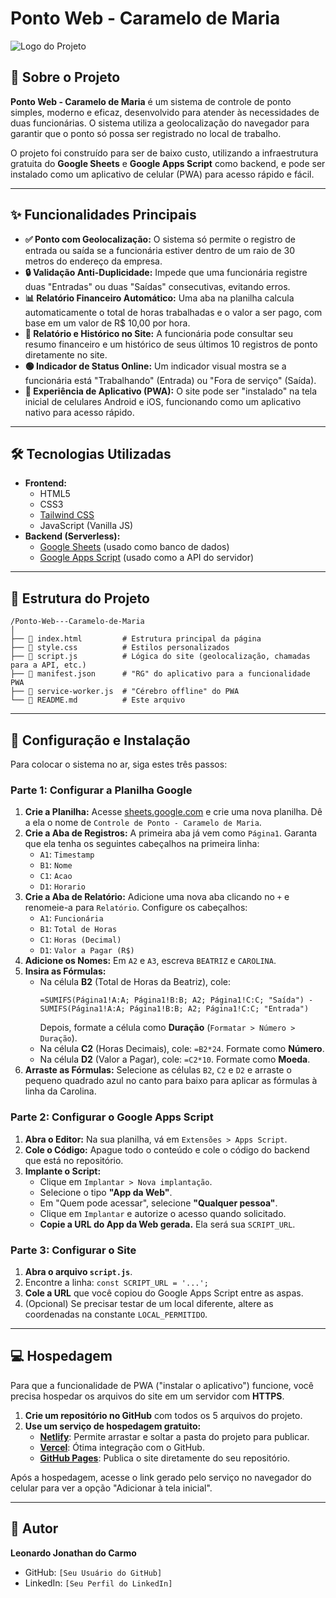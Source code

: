# Ponto Web - Caramelo de Maria

![Logo do Projeto](https://placehold.co/150x150/FFF8E1/4E342E?text=Caramelo%0Ade+Maria)

## 📖 Sobre o Projeto

**Ponto Web - Caramelo de Maria** é um sistema de controle de ponto simples, moderno e eficaz, desenvolvido para atender às necessidades de duas funcionárias. O sistema utiliza a geolocalização do navegador para garantir que o ponto só possa ser registrado no local de trabalho.

O projeto foi construído para ser de baixo custo, utilizando a infraestrutura gratuita do **Google Sheets** e **Google Apps Script** como backend, e pode ser instalado como um aplicativo de celular (PWA) para acesso rápido e fácil.

---

## ✨ Funcionalidades Principais

* **✅ Ponto com Geolocalização:** O sistema só permite o registro de entrada ou saída se a funcionária estiver dentro de um raio de 30 metros do endereço da empresa.
* **🔒 Validação Anti-Duplicidade:** Impede que uma funcionária registre duas "Entradas" ou duas "Saídas" consecutivas, evitando erros.
* **📊 Relatório Financeiro Automático:** Uma aba na planilha calcula automaticamente o total de horas trabalhadas e o valor a ser pago, com base em um valor de R$ 10,00 por hora.
* **📲 Relatório e Histórico no Site:** A funcionária pode consultar seu resumo financeiro e um histórico de seus últimos 10 registros de ponto diretamente no site.
* **🟢 Indicador de Status Online:** Um indicador visual mostra se a funcionária está "Trabalhando" (Entrada) ou "Fora de serviço" (Saída).
* **📱 Experiência de Aplicativo (PWA):** O site pode ser "instalado" na tela inicial de celulares Android e iOS, funcionando como um aplicativo nativo para acesso rápido.

---

## 🛠️ Tecnologias Utilizadas

* **Frontend:**
    * HTML5
    * CSS3
    * [Tailwind CSS](https://tailwindcss.com/)
    * JavaScript (Vanilla JS)
* **Backend (Serverless):**
    * [Google Sheets](https://www.google.com/sheets/about/) (usado como banco de dados)
    * [Google Apps Script](https://developers.google.com/apps-script) (usado como a API do servidor)

---

## 📂 Estrutura do Projeto

```
/Ponto-Web---Caramelo-de-Maria
│
├── 📄 index.html         # Estrutura principal da página
├── 📄 style.css          # Estilos personalizados
├── 📄 script.js          # Lógica do site (geolocalização, chamadas para a API, etc.)
├── 📄 manifest.json      # "RG" do aplicativo para a funcionalidade PWA
├── 📄 service-worker.js  # "Cérebro offline" do PWA
└── 📄 README.md          # Este arquivo
```

---

## 🚀 Configuração e Instalação

Para colocar o sistema no ar, siga estes três passos:

### Parte 1: Configurar a Planilha Google

1.  **Crie a Planilha:** Acesse [sheets.google.com](https://sheets.google.com) e crie uma nova planilha. Dê a ela o nome de `Controle de Ponto - Caramelo de Maria`.
2.  **Crie a Aba de Registros:** A primeira aba já vem como `Página1`. Garanta que ela tenha os seguintes cabeçalhos na primeira linha:
    * `A1`: `Timestamp`
    * `B1`: `Nome`
    * `C1`: `Acao`
    * `D1`: `Horario`
3.  **Crie a Aba de Relatório:** Adicione uma nova aba clicando no `+` e renomeie-a para `Relatório`. Configure os cabeçalhos:
    * `A1`: `Funcionária`
    * `B1`: `Total de Horas`
    * `C1`: `Horas (Decimal)`
    * `D1`: `Valor a Pagar (R$)`
4.  **Adicione os Nomes:** Em `A2` e `A3`, escreva `BEATRIZ` e `CAROLINA`.
5.  **Insira as Fórmulas:**
    * Na célula **B2** (Total de Horas da Beatriz), cole:
        ```excel
        =SUMIFS(Página1!A:A; Página1!B:B; A2; Página1!C:C; "Saída") - SUMIFS(Página1!A:A; Página1!B:B; A2; Página1!C:C; "Entrada")
        ```
        Depois, formate a célula como **Duração** (`Formatar > Número > Duração`).
    * Na célula **C2** (Horas Decimais), cole: `=B2*24`. Formate como **Número**.
    * Na célula **D2** (Valor a Pagar), cole: `=C2*10`. Formate como **Moeda**.
6.  **Arraste as Fórmulas:** Selecione as células `B2`, `C2` e `D2` e arraste o pequeno quadrado azul no canto para baixo para aplicar as fórmulas à linha da Carolina.

### Parte 2: Configurar o Google Apps Script

1.  **Abra o Editor:** Na sua planilha, vá em `Extensões > Apps Script`.
2.  **Cole o Código:** Apague todo o conteúdo e cole o código do backend que está no repositório.
3.  **Implante o Script:**
    * Clique em `Implantar > Nova implantação`.
    * Selecione o tipo **"App da Web"**.
    * Em "Quem pode acessar", selecione **"Qualquer pessoa"**.
    * Clique em `Implantar` e autorize o acesso quando solicitado.
    * **Copie a URL do App da Web gerada.** Ela será sua `SCRIPT_URL`.

### Parte 3: Configurar o Site

1.  **Abra o arquivo `script.js`**.
2.  Encontre a linha: `const SCRIPT_URL = '...';`
3.  **Cole a URL** que você copiou do Google Apps Script entre as aspas.
4.  (Opcional) Se precisar testar de um local diferente, altere as coordenadas na constante `LOCAL_PERMITIDO`.

---

## 💻 Hospedagem

Para que a funcionalidade de PWA ("instalar o aplicativo") funcione, você precisa hospedar os arquivos do site em um servidor com **HTTPS**.

1.  **Crie um repositório no GitHub** com todos os 5 arquivos do projeto.
2.  **Use um serviço de hospedagem gratuito:**
    * [**Netlify**](https://www.netlify.com/): Permite arrastar e soltar a pasta do projeto para publicar.
    * [**Vercel**](https://vercel.com/): Ótima integração com o GitHub.
    * [**GitHub Pages**](https://pages.github.com/): Publica o site diretamente do seu repositório.

Após a hospedagem, acesse o link gerado pelo serviço no navegador do celular para ver a opção "Adicionar à tela inicial".

---

## 👤 Autor

**Leonardo Jonathan do Carmo**

* GitHub: `[Seu Usuário do GitHub]`
* LinkedIn: `[Seu Perfil do LinkedIn]`

